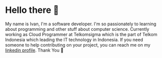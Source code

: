 # Hello there 👋

My name is Ivan, I'm a software developer. I'm so passionately to learning about programming and other stuff about computer science. Currently working as Cloud Programmer at Telkomsigma which is the part of Telkom Indonesia which leading the IT technology in Indonesia. If you need someone to help contributing on your project, you can reach me on my <a href="https://www.linkedin.com/in/muhammad-ivan/">linkedin profile</a>. Thank You 👋

<!-- - 👋 Hi, I’m @ivanfadillahh
- 👀 I’m interested in web developing and freelancing
- 🌱 I’m currently learning Python and Javascript
- 💞️ I’m looking to collaborate on Middle to Big project
- 📫 You can reach me on ivanfadillah271@gmail.com -->

<!---
ivanfadillahh/ivanfadillahh is a ✨ special ✨ repository because its `README.md` (this file) appears on your GitHub profile.
You can click the Preview link to take a look at your changes.
--->

